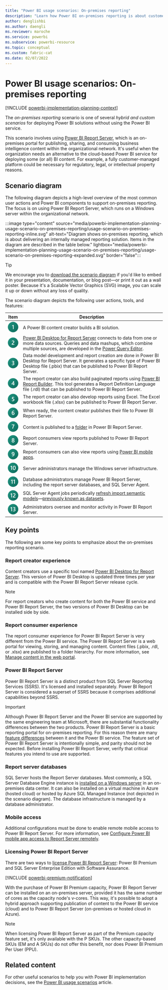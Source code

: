 ```yaml
---
title: "Power BI usage scenarios: On-premises reporting"
description: "Learn how Power BI on-premises reporting is about customer-managed reporting."
author: denglishbi
ms.author: daengli
ms.reviewer: maroche
ms.service: powerbi
ms.subservice: powerbi-resource
ms.topic: conceptual
ms.custom: fabric-cat
ms.date: 02/07/2022
---
```


# Power BI usage scenarios: On-premises reporting

[!INCLUDE [powerbi-implementation-planning-context](includes/powerbi-implementation-planning-context.md)]

The *on-premises reporting* scenario is one of several *hybrid and custom scenarios* for deploying Power BI solutions without using the Power BI service.

This scenario involves using [Power BI Report Server](../report-server/get-started.md), which is an on-premises portal for publishing, sharing, and consuming business intelligence content within the organizational network. It's useful when the organization needs an alternative to the cloud-based Power BI service for deploying some (or all) BI content. For example, a fully customer-managed platform could be necessary for regulatory, legal, or intellectual property reasons.

## Scenario diagram

The following diagram depicts a high-level overview of the most common user actions and Power BI components to support on-premises reporting. The focus is on using Power BI Report Server, which runs on a Windows server within the organizational network.

:::image type="content" source="media/powerbi-implementation-planning-usage-scenario-on-premises-reporting/usage-scenario-on-premises-reporting-inline.svg" alt-text="Diagram shows on-premises reporting, which is about delivering an internally managed reporting solution. Items in the diagram are described in the table below." lightbox="media/powerbi-implementation-planning-usage-scenario-on-premises-reporting/usage-scenario-on-premises-reporting-expanded.svg" border="false":::

> [!TIP]
> We encourage you to [download the scenario diagram](powerbi-implementation-planning-usage-scenario-diagrams.md#on-premises-reporting) if you'd like to embed it in your presentation, documentation, or blog post—or print it out as a wall poster. Because it's a Scalable Vector Graphics (SVG) image, you can scale it up or down without any loss of quality.

The scenario diagram depicts the following user actions, tools, and features:

| **Item** | **Description** |
| --- | --- |
| ![Item 1.](../media/legend-number/legend-number-01-fabric.svg) | A Power BI content creator builds a BI solution. |
| ![Item 2.](../media/legend-number/legend-number-02-fabric.svg) | [Power BI Desktop for Report Server](../report-server/install-powerbi-desktop.md) connects to data from one or more data sources. Queries and data mashups, which combine multiple sources, are developed in the [Power Query Editor](/power-query/power-query-what-is-power-query). |
| ![Item 3.](../media/legend-number/legend-number-03-fabric.svg) | Data model development and report creation are done in Power BI Desktop for Report Server. It generates a specific type of Power BI Desktop file (.pbix) that can be published to Power BI Report Server. |
| ![Item 4.](../media/legend-number/legend-number-04-fabric.svg) | The report creator can also build paginated reports using [Power BI Report Builder](../paginated-reports/report-builder-power-bi.md). This tool generates a Report Definition Language file (.rdl) that can be published to Power BI Report Server. |
| ![Item 5.](../media/legend-number/legend-number-05-fabric.svg) | The report creator can also develop reports using Excel. The Excel workbook file (.xlsx) can be published to Power BI Report Server. |
| ![Item 6.](../media/legend-number/legend-number-06-fabric.svg) | When ready, the content creator publishes their file to Power BI Report Server. |
| ![Item 7.](../media/legend-number/legend-number-07-fabric.svg) | Content is published to a [folder](../report-server/getting-around.md) in Power BI Report Server. |
| ![Item 8.](../media/legend-number/legend-number-08-fabric.svg) | Report consumers view reports published to Power BI Report Server. |
| ![Item 9.](../media/legend-number/legend-number-09-fabric.svg) | Report consumers can also view reports using [Power BI mobile apps](../consumer/mobile/mobile-apps-for-mobile-devices.md). |
| ![Item 10.](../media/legend-number/legend-number-10-fabric.svg) | Server administrators manage the Windows server infrastructure. |
| ![Item 11.](../media/legend-number/legend-number-11-fabric.svg) | Database administrators manage Power BI Report Server, including the report server databases, and SQL Server Agent. |
| ![Item 12.](../media/legend-number/legend-number-12-fabric.svg) | SQL Server Agent jobs periodically [refresh import semantic models](../report-server/configure-scheduled-refresh.md)—[previously known as datasets](../connect-data/service-datasets-rename.md). |
| ![Item 13.](../media/legend-number/legend-number-13-fabric.svg) | Administrators oversee and monitor activity in Power BI Report Server. |

## Key points

The following are some key points to emphasize about the on-premises reporting scenario.

### Report creator experience

Content creators use a specific tool named [Power BI Desktop for Report Server](https://powerbi.microsoft.com/report-server/). This version of Power BI Desktop is updated three times per year and is compatible with the Power BI Report Server release cycle.

> [!NOTE]
> For report creators who create content for both the Power BI service and Power BI Report Server, the two versions of Power BI Desktop can be installed side by side.

### Report consumer experience

The report consumer experience for Power BI Report Server is very different from the Power BI service. The Power BI Report Server is a web portal for viewing, storing, and managing content. Content files (.pbix, .rdl, or .xlsx) are published to a folder hierarchy. For more information, see [Manage content in the web portal](../report-server/getting-around.md).

### Power BI Report Server

Power BI Report Server is a distinct product from SQL Server Reporting Services (SSRS). It's licensed and installed separately. Power BI Report Server is considered a superset of SSRS because it comprises additional capabilities beyond SSRS.

> [!IMPORTANT]
> Although Power BI Report Server and the Power BI service are supported by the same engineering team at Microsoft, there are substantial functionality differences between the two products. Power BI Report Server is a basic reporting portal for on-premises reporting. For this reason there are many [feature differences](../report-server/compare-report-server-service.md) between it and the Power BI service. The feature set of Power BI Report Server is intentionally simple, and parity should not be expected. Before installing Power BI Report Server, verify that critical features you intend to use are supported.

### Report server databases

SQL Server hosts the Report Server databases. Most commonly, a SQL Server Database Engine instance is [installed on a Windows server](../report-server/system-requirements.md#database-server-version-requirements) in an on-premises data center. It can also be installed on a virtual machine in Azure (hosted cloud) or hosted by Azure SQL Managed Instance (not depicted in the scenario diagram). The database infrastructure is managed by a database administrator.

### Mobile access

Additional configurations must be done to enable remote mobile access to Power BI Report Server. For more information, see [Configure Power BI mobile app access to Report Server remotely](../report-server/configure-powerbi-mobile-apps-remote.md).

### Licensing Power BI Report Server

There are two ways to [license Power BI Report Server](../report-server/get-started.md#licensing-power-bi-report-server): Power BI Premium and SQL Server Enterprise Edition with Software Assurance.

[!INCLUDE [powerbi-premium-notification](includes/powerbi-premium-notification.md)]

With the purchase of Power BI Premium capacity, Power BI Report Server can be installed on an on-premises server, provided it has the same number of cores as the capacity node's v-cores. This way, it's possible to adopt a hybrid approach supporting publication of content to the Power BI service (cloud) and to Power BI Report Server (on-premises or hosted cloud in Azure).

> [!NOTE]
> When licensing Power BI Report Server as part of the Premium capacity feature set, it's only available with the P SKUs. The other capacity-based SKUs (EM and A SKUs) do not offer this benefit, nor does Power BI Premium Per User (PPU).

## Related content

For other useful scenarios to help you with Power BI implementation decisions, see the [Power BI usage scenarios](powerbi-implementation-planning-usage-scenario-overview.md) article.
